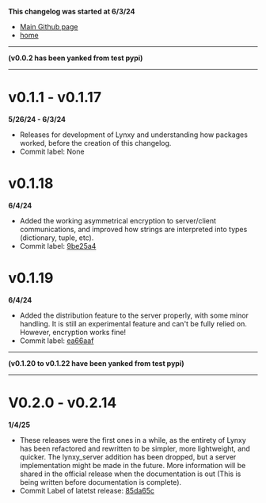 **This changelog was started at 6/3/24**
- [Main Github page](https://github.com/SketchedDoughnut/lynxy)
- [home](/README.md)

***

**(v0.0.2 has been yanked from test pypi)**

***

# v0.1.1 - v0.1.17
**5/26/24 - 6/3/24**
- Releases for development of Lynxy and understanding how packages worked, before the creation of this changelog.
- Commit label: None

# v0.1.18
**6/4/24**
- Added the working asymmetrical encryption to server/client communications, and improved how strings are interpreted into types (dictionary, tuple, etc).
- Commit label: [9be25a4](https://github.com/SketchedDoughnut/lynxy/tree/9be25a425ff833e5490de4871f6abd8daef7861b)

# v0.1.19
**6/4/24**
- Added the distribution feature to the server properly, with some minor handling. It is still an experimental feature and can't be fully relied on. However, encryption works fine!
- Commit label: [ea66aaf](https://github.com/SketchedDoughnut/lynxy/tree/ea66aaf00874fe0cd29bfe06b442dad93de62a41)

***

**(v0.1.20 to v0.1.22 have been yanked from test pypi)**

***

# V0.2.0 - v0.2.14
**1/4/25**
- These releases were the first ones in a while, as the entirety of Lynxy has been refactored and rewritten to be simpler, more lightweight, and quicker. The lynxy_server addition has been dropped, but a server implementation might be made in the future. More information will be shared in the official release when the documentation is out (This is being written before documentation is complete).
- Commit Label of latetst release: [85da65c](https://github.com/SketchedDoughnut/lynxy/tree/85da65c59e60e8c78fe3d33704d09e4bb5be0eb3)